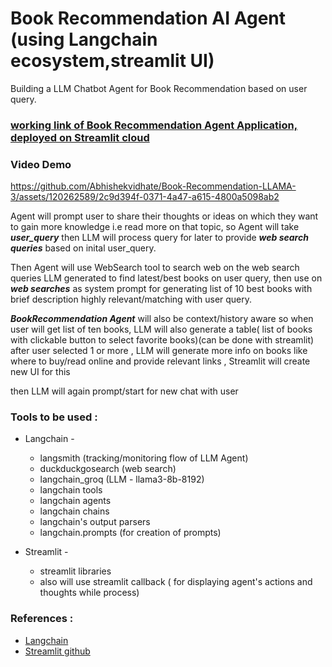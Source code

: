 # Book Recommendation AI Agent (using Langchain ecosystem,streamlit UI)

Building a LLM Chatbot Agent for Book Recommendation based on user query.

### [working link of Book Recommendation Agent Application, deployed on Streamlit cloud](https://book-recommendation-llama-3.streamlit.app/)

### Video Demo 

https://github.com/Abhishekvidhate/Book-Recommendation-LLAMA-3/assets/120262589/2c9d394f-0371-4a47-a615-4800a5098ab2




Agent will prompt user to share their thoughts or ideas on which they want to gain more
knowledge i.e read more on that topic, so Agent will take ***user_query*** then LLM will process query
for later to provide ***web search queries*** based on inital user_query.

Then Agent will use WebSearch tool to search web on the web search queries LLM generated to find latest/best 
books on user query,
then use on ***web searches*** as system prompt for generating list of 10 best books with brief 
description highly
relevant/matching with user query.

***BookRecommendation Agent*** will also be context/history aware so when user will get list of ten books,
LLM will also generate a table( list of books with clickable button to select favorite books)(can be done with streamlit)
after user selected 1 or more , LLM will generate more info on books like where to buy/read online and provide relevant
links , Streamlit will create new UI for this

then LLM will again prompt/start for new chat with user 

### Tools to be used :
* Langchain -
  - langsmith (tracking/monitoring flow of LLM Agent)
  - duckduckgosearch (web search)
  - langchain_groq (LLM - llama3-8b-8192)
  - langchain tools 
  - langchain agents
  - langchain chains
  - langchain's output parsers
  - langchain.prompts (for creation of prompts)

* Streamlit -
  - streamlit libraries
  - also will use streamlit callback ( for displaying agent's actions and thoughts while process)

### References :
* [Langchain](https://github.com/langchain-ai/langchain)
* [Streamlit github](https://github.com/streamlit)
